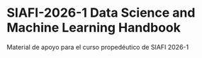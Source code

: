 # SIAFI-2026-1 Data Science and Machine Learning Handbook

Material de apoyo para el curso propedéutico de SIAFI 2026-1

